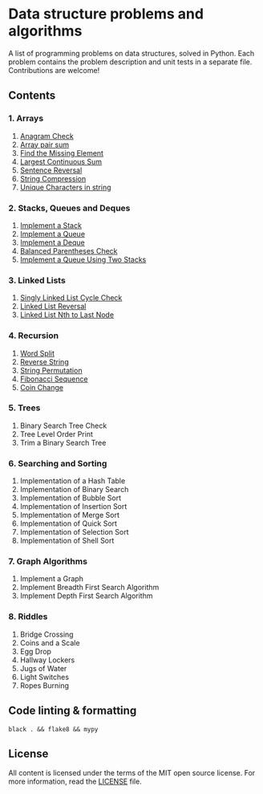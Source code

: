 # Data structure problems and algorithms

A list of programming problems on data structures, solved in Python.
Each problem contains the problem description and unit tests in a separate file. Contributions are welcome!

## Contents

### 1. Arrays

1. [Anagram Check](<01. Arrays/01-01 Anagram Check>)
1. [Array pair sum](<01. Arrays/01-02 Array pair sum>)
1. [Find the Missing Element](<01. Arrays/01-03 Find the Missing Element>)
1. [Largest Continuous Sum](<01. Arrays/01-04 Largest Continuous Sum>)
1. [Sentence Reversal](<01. Arrays/01-05 Sentence Reversal>)
1. [String Compression](<01. Arrays/01-06 String Compression>)
1. [Unique Characters in string](<01. Arrays/01-07 Unique Characters in string>)

### 2. Stacks, Queues and Deques

1. [Implement a Stack](<02. Stacks, Queues and Deques/02-01 Implement a Stack>)
1. [Implement a Queue](<02. Stacks, Queues and Deques/02-02 Implement a Queue>)
1. [Implement a Deque](<02. Stacks, Queues and Deques/02-03 Implement a Deque>)
1. [Balanced Parentheses Check](<02. Stacks, Queues and Deques/02-04 Balanced Parentheses Check>)
1. [Implement a Queue Using Two Stacks](<02. Stacks, Queues and Deques/02-05 Implement a Queue Using Two Stacks>)

### 3. Linked Lists

1. [Singly Linked List Cycle Check](<03. Linked Lists/03-01 Singly Linked List Cycle Check>)
1. [Linked List Reversal](<03. Linked Lists/03-02 Linked List Reversal>)
1. [Linked List Nth to Last Node](<03. Linked Lists/03-03 Linked List Nth to Last Node>)

### 4. Recursion

1. [Word Split](<04. Recursion/04-01 Word Split>)
1. [Reverse String](<04. Recursion/04-02 Reverse a String>)
1. [String Permutation](<04. Recursion/04-03 String Permutation>)
1. [Fibonacci Sequence](<04. Recursion/04-04 Fibonacci Sequence>)
1. [Coin Change](<04. Recursion/04-05 Coin Change>)

### 5. Trees

1. Binary Search Tree Check
1. Tree Level Order Print
1. Trim a Binary Search Tree

### 6. Searching and Sorting

1. Implementation of a Hash Table
1. Implementation of Binary Search
1. Implementation of Bubble Sort
1. Implementation of Insertion Sort
1. Implementation of Merge Sort
1. Implementation of Quick Sort
1. Implementation of Selection Sort
1. Implementation of Shell Sort

### 7. Graph Algorithms

1. Implement a Graph
1. Implement Breadth First Search Algorithm
1. Implement Depth First Search Algorithm

### 8. Riddles

1. Bridge Crossing
1. Coins and a Scale
1. Egg Drop
1. Hallway Lockers
1. Jugs of Water
1. Light Switches
1. Ropes Burning

## Code linting & formatting

```console
black . && flake8 && mypy
```

## License

All content is licensed under the terms of the MIT open source license. For more information, read the [LICENSE](LICENSE) file.
